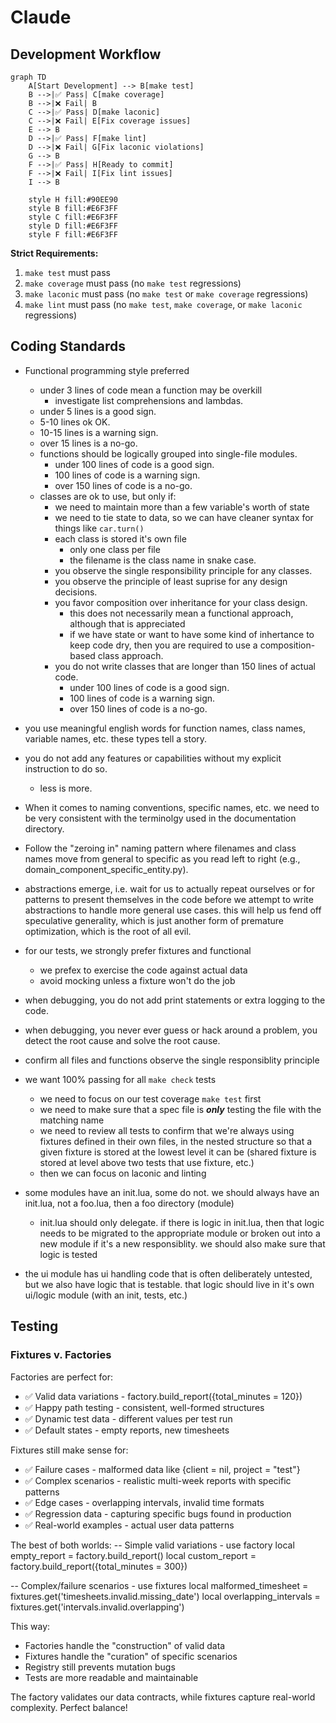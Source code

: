 # Claude

## Development Workflow

```mermaid
graph TD
    A[Start Development] --> B[make test]
    B -->|✅ Pass| C[make coverage]
    B -->|❌ Fail| B
    C -->|✅ Pass| D[make laconic]
    C -->|❌ Fail| E[Fix coverage issues]
    E --> B
    D -->|✅ Pass| F[make lint]
    D -->|❌ Fail| G[Fix laconic violations]
    G --> B
    F -->|✅ Pass| H[Ready to commit]
    F -->|❌ Fail| I[Fix lint issues]
    I --> B
    
    style H fill:#90EE90
    style B fill:#E6F3FF
    style C fill:#E6F3FF
    style D fill:#E6F3FF
    style F fill:#E6F3FF
```

**Strict Requirements:**
1. `make test` must pass
2. `make coverage` must pass (no `make test` regressions)
3. `make laconic` must pass (no `make test` or `make coverage` regressions)  
4. `make lint` must pass (no `make test`, `make coverage`, or `make laconic` regressions)

## Coding Standards

- Functional programming style preferred
    - under 3 lines of code mean a function may be overkill
        - investigate list comprehensions and lambdas.
    - under 5 lines is a good sign.
    - 5-10 lines ok OK.
    - 10-15 lines is a warning sign.
    - over 15 lines is a no-go.
    - functions should be logically grouped into single-file modules.
        - under 100 lines of code is a good sign.
        - 100 lines of code is a warning sign.
        - over 150 lines of code is a no-go.
    - classes are ok to use, but only if:
        - we need to maintain more than a few variable's worth of state
        - we need to tie state to data, so we can have cleaner syntax for things like `car.turn()`
        - each class is stored it's own file
            - only one class per file
            - the filename is the class name in snake case.
        - you observe the single responsibility principle for any classes.
        - you observe the principle of least suprise for any design decisions.
        - you favor composition over inheritance for your class design.
            - this does not necessarily mean a functional approach, although that is appreciated
            - if we have state or want to have some kind of inhertance to keep code dry, then
              you are required to use a composition-based class approach.
        - you do not write classes that are longer than 150 lines of actual code.
            - under 100 lines of code is a good sign.
            - 100 lines of code is a warning sign.
            - over 150 lines of code is a no-go.
- you use meaningful english words for function names, class names, variable names, etc. these types tell a story.
- you do not add any features or capabilities without my explicit instruction to do so.
    - less is more.
- When it comes to naming conventions, specific names, etc. we need to be very consistent with the terminolgy used in the documentation directory.
- Follow the "zeroing in" naming pattern where filenames and class names move from general to specific as you read left to right (e.g., domain_component_specific_entity.py).
- abstractions emerge, i.e. wait for us to actually repeat ourselves or for patterns to present themselves in the code before we attempt to write abstractions to handle more general use cases. this will help us fend off speculative generality, which is just another form of premature optimization, which is the root of all evil.
- for our tests, we strongly prefer fixtures and functional
    - we prefex to exercise the code against actual data
    - avoid mocking unless a fixture won't do the job
- when debugging, you do not add print statements or extra logging to the code.
- when debugging, you never ever guess or hack around a problem, you detect the root cause and solve the root cause.

- confirm all files and functions observe the single responsiblity principle
- we want 100% passing for all `make check` tests
    - we need to focus on our test coverage `make test` first
    - we need to make sure that a spec file is ***only*** testing the file with the matching name
    - we need to review all tests to confirm that we're always using fixtures defined in their own files, in the nested structure so that a given fixture is stored at the lowest level it can be (shared fixture is stored at level above two tests that use fixture, etc.)
    - then we can focus on laconic and linting
- some modules have an init.lua, some do not. we should always have an init.lua, not a foo.lua, then a foo directory (module)
    - init.lua should only delegate. if there is logic in init.lua, then that logic needs to be migrated to the appropriate module or broken out into a new module if it's a new responsiblity. we should also make sure that logic is tested
- the ui module has ui handling code that is often deliberately untested, but we also have logic that is testable. that logic should live in it's own ui/logic module (with an init, tests, etc.)

## Testing

### Fixtures v. Factories

Factories are perfect for:
- ✅ Valid data variations -
factory.build_report({total_minutes = 120})
- ✅ Happy path testing - consistent, well-formed structures
- ✅ Dynamic test data - different values per test run
- ✅ Default states - empty reports, new timesheets

Fixtures still make sense for:
- ✅ Failure cases - malformed data like {client = nil,
project = "test"}
- ✅ Complex scenarios - realistic multi-week reports with
specific patterns
- ✅ Edge cases - overlapping intervals, invalid time formats
- ✅ Regression data - capturing specific bugs found in
production
- ✅ Real-world examples - actual user data patterns

The best of both worlds:
-- Simple valid variations - use factory
local empty_report = factory.build_report()
local custom_report = factory.build_report({total_minutes = 300})

-- Complex/failure scenarios - use fixtures
local malformed_timesheet =
fixtures.get('timesheets.invalid.missing_date')
local overlapping_intervals =
fixtures.get('intervals.invalid.overlapping')

This way:
- Factories handle the "construction" of valid data
- Fixtures handle the "curation" of specific scenarios
- Registry still prevents mutation bugs
- Tests are more readable and maintainable

The factory validates our data contracts, while fixtures
capture real-world complexity. Perfect balance!

